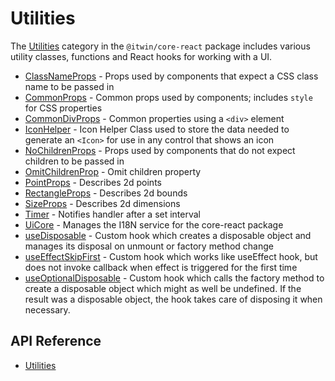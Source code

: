 # Utilities

The [Utilities]($core-react:Utilities) category in the `@itwin/core-react` package includes
various utility classes, functions and React hooks for working with a UI.

- [ClassNameProps]($core-react) - Props used by components that expect a CSS class name to be passed in
- [CommonProps]($core-react) - Common props used by components; includes `style` for CSS properties
- [CommonDivProps]($core-react) - Common properties using a `<div>` element
- [IconHelper]($core-react) - Icon Helper Class used to store the data needed to generate an `<Icon>` for use in any control that shows an icon
- [NoChildrenProps]($core-react) - Props used by components that do not expect children to be passed in
- [OmitChildrenProp]($core-react) - Omit children property
- [PointProps]($core-react) - Describes 2d points
- [RectangleProps]($core-react) - Describes 2d bounds
- [SizeProps]($core-react) - Describes 2d dimensions
- [Timer]($core-react) - Notifies handler after a set interval
- [UiCore]($core-react) - Manages the I18N service for the core-react package
- [useDisposable]($core-react) - Custom hook which creates a disposable object and manages its disposal on unmount or factory method change
- [useEffectSkipFirst]($core-react) - Custom hook which works like useEffect hook, but does not invoke callback when effect is triggered for the first time
- [useOptionalDisposable]($core-react) - Custom hook which calls the factory method to create a disposable object which might as well be undefined. If the result was a disposable object, the hook takes care of disposing it when necessary.

## API Reference

- [Utilities]($core-react:Utilities)

